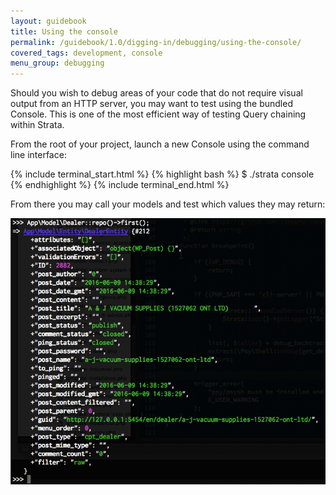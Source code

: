 ```yaml
---
layout: guidebook
title: Using the console
permalink: /guidebook/1.0/digging-in/debugging/using-the-console/
covered_tags: development, console
menu_group: debugging
---
```


Should you wish to debug areas of your code that do not require visual output from an HTTP server, you may want to test using the bundled Console. This is one of the most efficient way of testing Query chaining within Strata.

From the root of your project, launch a new Console using the command line interface:

{% include terminal_start.html %}
{% highlight bash %}
$ ./strata console
{% endhighlight %}
{% include terminal_end.html %}

From there you may call your models and test which values they may return:

![Console to test queries](/assets/images/console-sample.png)
